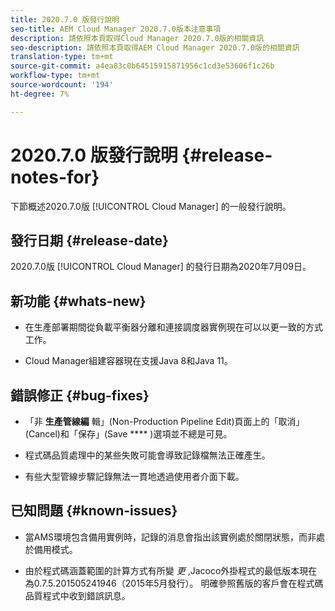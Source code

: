 ```yaml
---
title: 2020.7.0 版發行說明
seo-title: AEM Cloud Manager 2020.7.0版本注意事項
description: 請依照本頁取得Cloud Manager 2020.7.0版的相關資訊
seo-description: 請依照本頁取得AEM Cloud Manager 2020.7.0版的相關資訊
translation-type: tm+mt
source-git-commit: a4ea83c0b64515915871956c1cd3e53606f1c26b
workflow-type: tm+mt
source-wordcount: '194'
ht-degree: 7%

---
```


# 2020.7.0 版發行說明 {#release-notes-for}

下節概述2020.7.0版 [!UICONTROL Cloud Manager] 的一般發行說明。

## 發行日期 {#release-date}

2020.7.0版 [!UICONTROL Cloud Manager] 的發行日期為2020年7月09日。

## 新功能 {#whats-new}

* 在生產部署期間從負載平衡器分離和連接調度器實例現在可以以更一致的方式工作。

* Cloud Manager組建容器現在支援Java 8和Java 11。

## 錯誤修正 {#bug-fixes}

* 「非 **生產管線編** 輯」(Non-Production Pipeline Edit)頁面上的「取消」(Cancel)和「保存」(Save **** )選項並不總是可見。

* 程式碼品質處理中的某些失敗可能會導致記錄檔無法正確產生。

* 有些大型管線步驟記錄無法一貫地透過使用者介面下載。

## 已知問題 {#known-issues}

* 當AMS環境包含備用實例時，記錄的消息會指出該實例處於關閉狀態，而非處於備用模式。

* 由於程式碼涵蓋範圍的計算方式有所變 _更_ ,Jacoco外掛程式的最低版本現在為0.7.5.201505241946（2015年5月發行）。 明確參照舊版的客戶會在程式碼品質程式中收到錯誤訊息。

